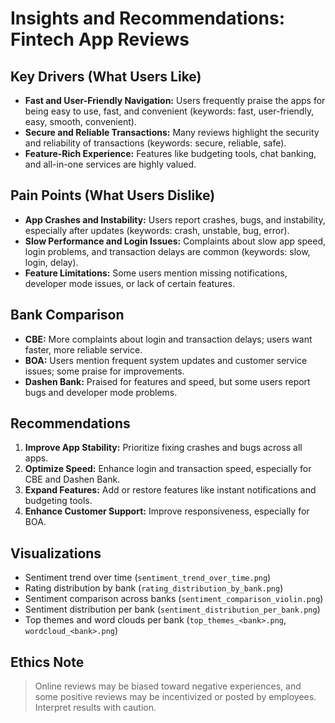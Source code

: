 # Insights and Recommendations: Fintech App Reviews

## Key Drivers (What Users Like)
- **Fast and User-Friendly Navigation:** Users frequently praise the apps for being easy to use, fast, and convenient (keywords: fast, user-friendly, easy, smooth, convenient).
- **Secure and Reliable Transactions:** Many reviews highlight the security and reliability of transactions (keywords: secure, reliable, safe).
- **Feature-Rich Experience:** Features like budgeting tools, chat banking, and all-in-one services are highly valued.

## Pain Points (What Users Dislike)
- **App Crashes and Instability:** Users report crashes, bugs, and instability, especially after updates (keywords: crash, unstable, bug, error).
- **Slow Performance and Login Issues:** Complaints about slow app speed, login problems, and transaction delays are common (keywords: slow, login, delay).
- **Feature Limitations:** Some users mention missing notifications, developer mode issues, or lack of certain features.

## Bank Comparison
- **CBE:** More complaints about login and transaction delays; users want faster, more reliable service.
- **BOA:** Users mention frequent system updates and customer service issues; some praise for improvements.
- **Dashen Bank:** Praised for features and speed, but some users report bugs and developer mode problems.

## Recommendations
1. **Improve App Stability:** Prioritize fixing crashes and bugs across all apps.
2. **Optimize Speed:** Enhance login and transaction speed, especially for CBE and Dashen Bank.
3. **Expand Features:** Add or restore features like instant notifications and budgeting tools.
4. **Enhance Customer Support:** Improve responsiveness, especially for BOA.

## Visualizations
- Sentiment trend over time (`sentiment_trend_over_time.png`)
- Rating distribution by bank (`rating_distribution_by_bank.png`)
- Sentiment comparison across banks (`sentiment_comparison_violin.png`)
- Sentiment distribution per bank (`sentiment_distribution_per_bank.png`)
- Top themes and word clouds per bank (`top_themes_<bank>.png`, `wordcloud_<bank>.png`)

## Ethics Note
> Online reviews may be biased toward negative experiences, and some positive reviews may be incentivized or posted by employees. Interpret results with caution.
